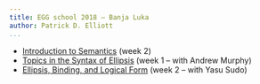 ```yaml
---
title: EGG school 2018 – Banja Luka
author: Patrick D. Elliott
...
```


- [Introduction to Semantics](/egg2018/introSemantics.html) (week 2)
- [Topics in the Syntax of Ellipsis](/egg2018/ellipsisSyntax.html) (week 1 – with Andrew Murphy)
- [Ellipsis, Binding, and Logical Form](/egg2018/ellipsisSemantics.html) (week 2 – with Yasu Sudo)
